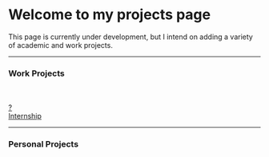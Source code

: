 <html lang="en-US">

<head>
    <meta charset='utf-8'>
    <meta http-equiv= "X-UA-Compatible" content="IE=edge">
    <meta name="viewport" content="width=device-width,maximum-scale=2">

</head> 

<body>

<h1> Welcome to my projects page </h1>

<p1> This page is currently under development, but I intend on adding a variety of academic and work projects. </p1>

<hr class="solid">
<h3> Work Projects </h3> <br> <br>
<p2> <a href="https://andrew-jones657.github.io/Missouri_Redistricting_2022">  ? </a> </p4> <br>
<p3> <a href="https://andrew-jones657.github.io/Internship"> Internship </a> </p6> <br>

<hr class="solid">
<h3> Personal Projects </h3> <br> <br>


</body>
</html>

